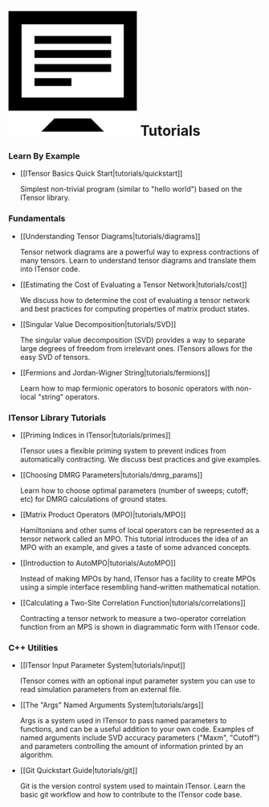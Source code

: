 
# <img src="docs/tutorials/icon.png" class="largeicon"> Tutorials


### Learn By Example

* [[ITensor Basics Quick Start|tutorials/quickstart]]

  Simplest non-trivial program (similar to "hello world") based on the ITensor library.

### Fundamentals

* [[Understanding Tensor Diagrams|tutorials/diagrams]]

  Tensor network diagrams are a powerful way to express 
  contractions of many tensors.
  Learn to understand tensor diagrams and translate them 
  into ITensor code.

* [[Estimating the Cost of Evaluating a Tensor Network|tutorials/cost]]

  We discuss how to determine the cost of evaluating a tensor network and best practices for 
  computing properties of matrix product states.

* [[Singular Value Decomposition|tutorials/SVD]]
  
  The singular value decomposition (SVD) provides a way to separate large degrees 
  of freedom from irrelevant ones.  ITensors allows for the easy SVD of tensors.

* [[Fermions and Jordan-Wigner String|tutorials/fermions]]

  Learn how to map fermionic operators to bosonic operators with non-local "string" operators.


### ITensor Library Tutorials

* [[Priming Indices in ITensor|tutorials/primes]]

  ITensor uses a flexible priming system to prevent indices from automatically 
  contracting.  We discuss best practices and give examples.

<!-- Commented out for the time being
* [[The Matrix Product State (MPS)|tutorials/MPS]]

  ITensor includes a full-featured matrix product state class that can be used
  with or without quantum number conservation.
  -->

* [[Choosing DMRG Parameters|tutorials/dmrg_params]]

  Learn how to choose optimal parameters (number of sweeps; cutoff; etc)
  for DMRG calculations of ground states.

* [[Matrix Product Operators (MPO)|tutorials/MPO]]

  Hamiltonians and other sums of local operators can be represented as a tensor 
  network called an MPO. This tutorial introduces the idea of an MPO with an 
  example, and gives a taste of some advanced concepts.


* [[Introduction to AutoMPO|tutorials/AutoMPO]]

  Instead of making MPOs by hand, ITensor has a facility to create MPOs using a
  simple interface resembling hand-written mathematical notation.


* [[Calculating a Two-Site Correlation Function|tutorials/correlations]]

  Contracting a tensor network to measure a two-operator correlation
  function from an MPS is shown in diagrammatic form with ITensor code.

### C++ Utilities

* [[ITensor Input Parameter System|tutorials/input]]

  ITensor comes with an optional input parameter system you can
  use to read simulation parameters from an external file.

* [[The "Args" Named Arguments System|tutorials/args]]

  Args is a system used in ITensor to pass named parameters to functions,
  and can be a useful addition to your own code.
  Examples of named arguments include SVD accuracy parameters ("Maxm", "Cutoff")
  and parameters controlling the amount of information printed by an algorithm. 

* [[Git Quickstart Guide|tutorials/git]]

  Git is the version control system used to maintain ITensor.
  Learn the basic git workflow and how to contribute to the ITensor code base.


<br/>
